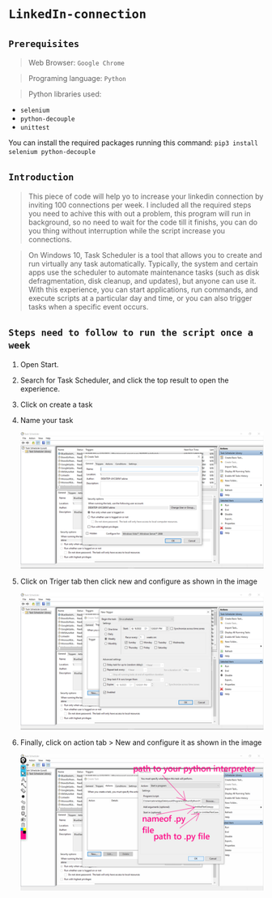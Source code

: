 # `LinkedIn-connection`

## `Prerequisites`

> Web Browser: `Google Chrome`

> Programing language: `Python`

> Python libraries used:

- `selenium`
- `python-decouple`
- `unittest`

You can install the required packages running this command: `pip3 install selenium python-decouple`

## `Introduction`

> This piece of code will help yo to increase your linkedin connection by inviting 100 connections per week.
> I included all the required steps you need to achive this with out a problem,
> this program will run in background, so no need to wait for the code till it
> finishs, you can do you thing without interruption while the script increase you
> connections.

> On Windows 10, Task Scheduler is a tool that allows you to create and run virtually any task automatically. Typically, the system and certain apps use the scheduler to automate maintenance tasks (such as disk defragmentation, disk cleanup, and updates), but anyone can use it. With this experience, you can start applications, run commands, and execute scripts at a particular day and time, or you can also trigger tasks when a specific event occurs.

## `Steps need to follow to run the script once a week `

1. Open Start.
2. Search for Task Scheduler, and click the top result to open the experience.
3. Click on create a task
4. Name your task

   ![Alt text](./images/Screenshot211.png?raw=true "Title")

5. Click on Triger tab then click new and configure as shown in the image

   ![Alt text](./images/Screenshot212.png?raw=true "Title")

6. Finally, click on action tab > New and configure it as shown in the image

   ![Alt text](./images/Screenshot214.png?raw=true "Title")
